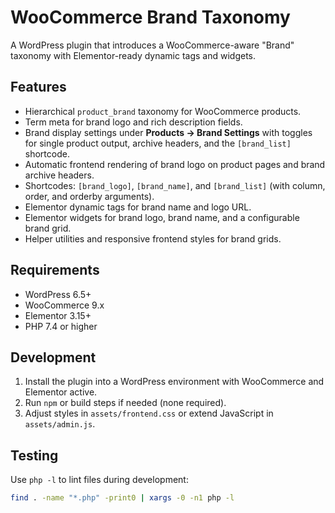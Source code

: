 # WooCommerce Brand Taxonomy

A WordPress plugin that introduces a WooCommerce-aware "Brand" taxonomy with Elementor-ready dynamic tags and widgets.

## Features

- Hierarchical `product_brand` taxonomy for WooCommerce products.
- Term meta for brand logo and rich description fields.
- Brand display settings under **Products → Brand Settings** with toggles for single product output, archive headers, and the `[brand_list]` shortcode.
- Automatic frontend rendering of brand logo on product pages and brand archive headers.
- Shortcodes: `[brand_logo]`, `[brand_name]`, and `[brand_list]` (with column, order, and orderby arguments).
- Elementor dynamic tags for brand name and logo URL.
- Elementor widgets for brand logo, brand name, and a configurable brand grid.
- Helper utilities and responsive frontend styles for brand grids.

## Requirements

- WordPress 6.5+
- WooCommerce 9.x
- Elementor 3.15+
- PHP 7.4 or higher

## Development

1. Install the plugin into a WordPress environment with WooCommerce and Elementor active.
2. Run `npm` or build steps if needed (none required).
3. Adjust styles in `assets/frontend.css` or extend JavaScript in `assets/admin.js`.

## Testing

Use `php -l` to lint files during development:

```bash
find . -name "*.php" -print0 | xargs -0 -n1 php -l
```
